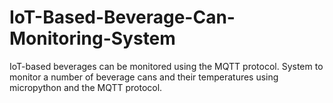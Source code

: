 # IoT-Based-Beverage-Can-Monitoring-System
IoT-based beverages can be monitored using the MQTT protocol. System to monitor a number of beverage cans and their temperatures using micropython and the MQTT protocol.
